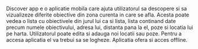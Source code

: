 Discover app e o aplicatie mobila care ajuta utilizatorul sa descopere si sa vizualizeze 
diferite obiective din zona curenta in care se afla. Acesta poate vedea o lista cu obiectivele
din jurul lui ca si lista, lista continand date precum numele obiectivului, adresa lui, distanta pana
la el, poze si locatia lui pe harta. Utilizatorul poate edita si adauga noi locatii sau poze. Pentru
a accesa aplicatia el va trebui sa se logheze. Aplicatia ofera si acces offline.
